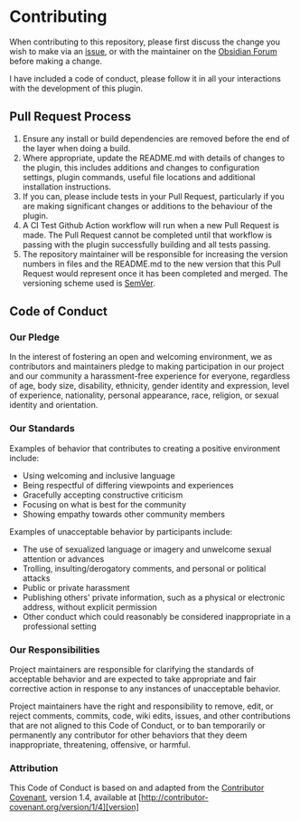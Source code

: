 # Contributing

When contributing to this repository, please first discuss the change you wish to make via an [issue](https://github.com/lynchjames/obsidian-day-planner/issues), or with the maintainer on the [Obsidian Forum](https://forum.obsidian.md/u/j_l/summary) before making a change. 

I have included a code of conduct, please follow it in all your interactions with the development of this plugin.

## Pull Request Process

1. Ensure any install or build dependencies are removed before the end of the layer when doing a 
   build.
2. Where appropriate, update the README.md with details of changes to the plugin, this includes additions and changes to configuration  
   settings, plugin commands, useful file locations and additional installation instructions.
3. If you can, please include tests in your Pull Request, particularly if you are making significant changes or additions to the behaviour of the plugin.
4. A CI Test Github Action workflow will run when a new Pull Request is made. The Pull Request cannot be completed until that workflow is passing with the plugin successfully building and all tests passing.
5. The repository maintainer will be responsible for increasing the version numbers in files and the README.md to the new version that this Pull Request would represent once it has been completed and merged. The versioning scheme used is [SemVer](http://semver.org/).

## Code of Conduct

### Our Pledge

In the interest of fostering an open and welcoming environment, we as
contributors and maintainers pledge to making participation in our project and our community a harassment-free experience for everyone, regardless of age, body size, disability, ethnicity, gender identity and expression, level of experience, nationality, personal appearance, race, religion, or sexual identity and orientation.

### Our Standards

Examples of behavior that contributes to creating a positive environment include:

* Using welcoming and inclusive language
* Being respectful of differing viewpoints and experiences
* Gracefully accepting constructive criticism
* Focusing on what is best for the community
* Showing empathy towards other community members

Examples of unacceptable behavior by participants include:

* The use of sexualized language or imagery and unwelcome sexual attention or advances
* Trolling, insulting/derogatory comments, and personal or political attacks
* Public or private harassment
* Publishing others' private information, such as a physical or electronic address, without explicit permission
* Other conduct which could reasonably be considered inappropriate in a professional setting

### Our Responsibilities

Project maintainers are responsible for clarifying the standards of acceptable behavior and are expected to take appropriate and fair corrective action in response to any instances of unacceptable behavior.

Project maintainers have the right and responsibility to remove, edit, or reject comments, commits, code, wiki edits, issues, and other contributions that are not aligned to this Code of Conduct, or to ban temporarily or permanently any contributor for other behaviors that they deem inappropriate,
threatening, offensive, or harmful.

### Attribution

This Code of Conduct is based on and adapted from the [Contributor Covenant][homepage], version 1.4,
available at [http://contributor-covenant.org/version/1/4][version]

[homepage]: http://contributor-covenant.org
[version]: http://contributor-covenant.org/version/1/4/
